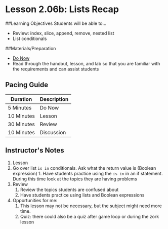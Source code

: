 # Lesson 2.06b: Lists Recap

##Learning Objectives
Students will be able to... 
* Review: index, slice, append, remove, nested list
* List conditionals

##Materials/Preparation
* [Do Now]
* Read through the handout, lesson, and lab so that you are familiar with the requirements and can assist students

## Pacing Guide
| **Duration**   | **Description** |
| ---------- | ----------- |
| 5 Minutes  | Do Now      |
| 10 Minutes | Lesson      |
| 30 Minutes | Review      |
| 10 Minutes | Discussion  |

## Instructor's Notes
1. Lesson
  1. Go over list `is in` conditionals. Ask what the return value is (Boolean expression)
    1. Have students practice using the `is in` in an if statement. During this time look at the topics they are having problems
2. Review
    1. Review the topics students are confused about
    2. Have students practice using lists and Boolean expressions 
3. Opportunities for me: 
    1. This lesson may not be necessary, but the subject might need more time. 
    2. Quiz: there could also be a quiz after game loop or during the zork lesson
  
[Do Now]:do_now2.md

